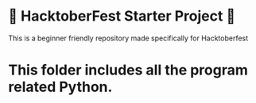 # 🎃 HacktoberFest Starter Project 🎃

This is a beginner friendly repository made specifically for Hacktoberfest

# This folder includes all the program related Python.
